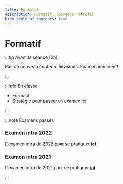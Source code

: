```yaml
---
title: Formatif
description: Formatif, débogage retrofit
hide_table_of_contents: true
---
```


# Formatif

<Row>

<Column>

:::tip Avant la séance (2h)

Pas de nouveau contenu. Révisions. Examen imminent!

:::

</Column>

<Column>

:::info En classe

- Formatif
- Stratégie pour passer un examen [ici](truc-examen)

:::

</Column>

</Row>

:::note Examens passés


### Examen intra 2022

L'examen intra de 2022 pour se pratiquer **[ici](pathname:///file/intra2022)**

### Examen intra 2021

L'examen intra de 2021 pour se pratiquer **[ici](pathname:///file/intra2021)**


:::
